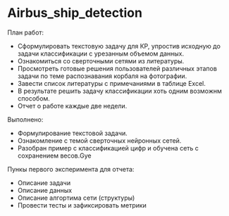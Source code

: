 # Airbus_ship_detection
План работ:
* Сформулировать текстовую задачу для КР, упростив исходную до задачи классификации с урезанным объемом данных.
* Ознакомиться со сверточными сетями из литературы.
* Просмотреть готовые решения пользователей различных этапов задачи по теме распознавания корбаля на фотографии.
* Завести список литературы с примечаниями в таблице Excel.
* В результате решить задачу классификации хоть одним возможнм способом.
* Отчет о работе каждые две недели.

Выполнено:
* Формулирование текстовой задачи.
* Ознакомление с темой сверточных нейронных сетей.
* Разобран пример с классификацией цифр и обучена сеть с сохранением весов.Gye

Пункы первого эксперимента для отчета:
* Описание задачи
* Описание данных
* Описание алгортима сети (структуры)
* Провести тесты и зафиксировать метрики
